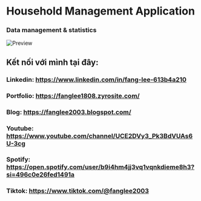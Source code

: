 # Household Management Application
### Data management & statistics
![Preview](https://user-images.githubusercontent.com/75077747/154496912-52f11f33-02fa-41bf-9e49-77ff8113099f.gif)

## Kết nối với mình tại đây:

### Linkedin: https://www.linkedin.com/in/fang-lee-613b4a210
### Portfolio: https://fanglee1808.zyrosite.com/
### Blog: https://fanglee2003.blogspot.com/
### Youtube: https://www.youtube.com/channel/UCE2DVy3_Pk3BdVUAs6U-3cg
### Spotify: https://open.spotify.com/user/b9i4hm4jj3vq1vqnkdieme8h3?si=496c0e26fed1491a
### Tiktok: https://www.tiktok.com/@fanglee2003
